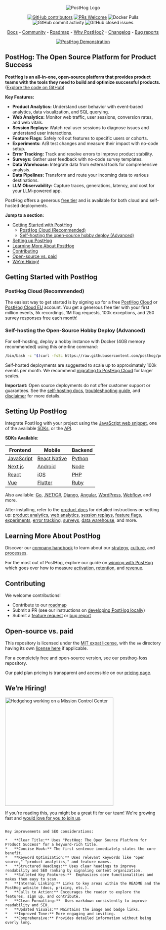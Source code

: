 <p align="center">
  <img alt="PostHog Logo" src="https://user-images.githubusercontent.com/65415371/205059737-c8a4f836-4889-4654-902e-f302b187b6a0.png">
</p>

<p align="center">
  <a href='https://posthog.com/contributors'><img alt="GitHub contributors" src="https://img.shields.io/github/contributors/posthog/posthog"/></a>
  <a href='http://makeapullrequest.com'><img alt='PRs Welcome' src='https://img.shields.io/badge/PRs-welcome-brightgreen.svg?style=shields'/></a>
  <img alt="Docker Pulls" src="https://img.shields.io/docker/pulls/posthog/posthog"/>
  <img alt="GitHub commit activity" src="https://img.shields.io/github/commit-activity/m/posthog/posthog"/>
  <img alt="GitHub closed issues" src="https://img.shields.io/github/issues-closed/posthog/posthog"/>
</p>

<p align="center">
  <a href="https://posthog.com/docs">Docs</a> - <a href="https://posthog.com/community">Community</a> - <a href="https://posthog.com/roadmap">Roadmap</a> - <a href="https://posthog.com/why">Why PostHog?</a> - <a href="https://posthog.com/changelog">Changelog</a> - <a href="https://github.com/PostHog/posthog/issues/new?assignees=&labels=bug&template=bug_report.md">Bug reports</a>
</p>

<p align="center">
  <a href="https://www.youtube.com/watch?v=2jQco8hEvTI">
    <img src="https://res.cloudinary.com/dmukukwp6/image/upload/demo_thumb_68d0d8d56d" alt="PostHog Demonstration">
  </a>
</p>

## PostHog: The Open Source Platform for Product Success

**PostHog is an all-in-one, open-source platform that provides product teams with the tools they need to build and optimize successful products.**  ([Explore the code on GitHub](https://github.com/PostHog/posthog))

**Key Features:**

*   **Product Analytics:** Understand user behavior with event-based analytics, data visualization, and SQL querying.
*   **Web Analytics:** Monitor web traffic, user sessions, conversion rates, and web vitals.
*   **Session Replays:** Watch real user sessions to diagnose issues and understand user interactions.
*   **Feature Flags:** Safely roll out features to specific users or cohorts.
*   **Experiments:** A/B test changes and measure their impact with no-code setup.
*   **Error Tracking:** Track and resolve errors to improve product stability.
*   **Surveys:** Gather user feedback with no-code survey templates.
*   **Data Warehouse:** Integrate data from external tools for comprehensive analysis.
*   **Data Pipelines:** Transform and route your incoming data to various destinations.
*   **LLM Observability:** Capture traces, generations, latency, and cost for your LLM-powered app.

PostHog offers a generous [free tier](https://posthog.com/pricing) and is available for both cloud and self-hosted deployments.

**Jump to a section:**

*   [Getting Started with PostHog](#getting-started-with-posthog)
    *   [PostHog Cloud (Recommended)](#posthog-cloud-recommended)
    *   [Self-hosting the open-source hobby deploy (Advanced)](#self-hosting-the-open-source-hobby-deploy-advanced)
*   [Setting up PostHog](#setting-up-posthog)
*   [Learning More About PostHog](#learning-more-about-posthog)
*   [Contributing](#contributing)
*   [Open-source vs. paid](#open-source-vs-paid)
*   [We're Hiring!](#were-hiring)

## Getting Started with PostHog

### PostHog Cloud (Recommended)

The easiest way to get started is by signing up for a free [PostHog Cloud](https://us.posthog.com/signup) or [PostHog Cloud EU](https://eu.posthog.com/signup) account. You get a generous free tier with your first million events, 5k recordings, 1M flag requests, 100k exceptions, and 250 survey responses free each month!

### Self-hosting the Open-Source Hobby Deploy (Advanced)

For self-hosting, deploy a hobby instance with Docker (4GB memory recommended) using this one-line command:

```bash
/bin/bash -c "$(curl -fsSL https://raw.githubusercontent.com/posthog/posthog/HEAD/bin/deploy-hobby)"
```

Self-hosted deployments are suggested to scale up to approximately 100k events per month.  We recommend [migrating to PostHog Cloud](https://posthog.com/docs/migrate/migrate-to-cloud) for larger scales.

**Important:** Open source deployments do not offer customer support or guarantees. See the [self-hosting docs](https://posthog.com/docs/self-host), [troubleshooting guide](https://posthog.com/docs/self-host/deploy/troubleshooting), and [disclaimer](https://posthog.com/docs/self-host/open-source/disclaimer) for more details.

## Setting Up PostHog

Integrate PostHog with your project using the [JavaScript web snippet](https://posthog.com/docs/getting-started/install?tab=snippet), one of the available [SDKs](https://posthog.com/docs/getting-started/install?tab=sdks), or the [API](https://posthog.com/docs/getting-started/install?tab=api).

**SDKs Available:**

| Frontend                                              | Mobile                                                          | Backend                                             |
| ----------------------------------------------------- | --------------------------------------------------------------- | --------------------------------------------------- |
| [JavaScript](https://posthog.com/docs/libraries/js)   | [React Native](https://posthog.com/docs/libraries/react-native) | [Python](https://posthog.com/docs/libraries/python) |
| [Next.js](https://posthog.com/docs/libraries/next-js) | [Android](https://posthog.com/docs/libraries/android)           | [Node](https://posthog.com/docs/libraries/node)     |
| [React](https://posthog.com/docs/libraries/react)     | [iOS](https://posthog.com/docs/libraries/ios)                   | [PHP](https://posthog.com/docs/libraries/php)       |
| [Vue](https://posthog.com/docs/libraries/vue-js)      | [Flutter](https://posthog.com/docs/libraries/flutter)           | [Ruby](https://posthog.com/docs/libraries/ruby)     |

Also available: [Go](https://posthog.com/docs/libraries/go), [.NET/C#](https://posthog.com/docs/libraries/dotnet), [Django](https://posthog.com/docs/libraries/django), [Angular](https://posthog.com/docs/libraries/angular), [WordPress](https://posthog.com/docs/libraries/wordpress), [Webflow](https://posthog.com/docs/libraries/webflow), and more.

After installing, refer to the [product docs](https://posthog.com/docs/product-os) for detailed instructions on setting up:  [product analytics](https://posthog.com/docs/product-analytics/capture-events), [web analytics](https://posthog.com/docs/web-analytics/getting-started), [session replays](https://posthog.com/docs/session-replay/how-to-watch-recordings), [feature flags](https://posthog.com/docs/feature-flags/creating-feature-flags), [experiments](https://posthog.com/docs/experiments/creating-an-experiment), [error tracking](https://posthog.com/docs/error-tracking/installation#setting-up-exception-autocapture), [surveys](https://posthog.com/docs/surveys/installation), [data warehouse](https://posthog.com/docs/cdp/sources), and more.

## Learning More About PostHog

Discover our [company handbook](https://posthog.com/handbook) to learn about our [strategy](https://posthog.com/handbook/why-does-posthog-exist), [culture](https://posthog.com/handbook/company/culture), and [processes](https://posthog.com/handbook/team-structure).

For the most out of PostHog, explore our guide on [winning with PostHog](https://posthog.com/docs/new-to-posthog/getting-hogpilled) which goes over how to measure [activation](https://posthog.com/docs/new-to-posthog/activation), [retention](https://posthog.com/docs/new-to-posthog/retention), and [revenue](https://posthog.com/docs/new-to-posthog/revenue).

## Contributing

We welcome contributions!

*   Contribute to our [roadmap](https://posthog.com/roadmap)
*   Submit a PR (see our instructions on [developing PostHog locally](https://posthog.com/handbook/engineering/developing-locally))
*   Submit a [feature request](https://github.com/PostHog/posthog/issues/new?assignees=&labels=enhancement%2C+feature&template=feature_request.md) or [bug report](https://github.com/PostHog/posthog/issues/new?assignees=&labels=bug&template=bug_report.md)

## Open-source vs. paid

This repository is licensed under the [MIT expat license](https://github.com/PostHog/posthog/blob/master/LICENSE), with the `ee` directory having its own [license here](https://github.com/PostHog/posthog/blob/master/ee/LICENSE) if applicable.

For a completely free and open-source version, see our [posthog-foss](https://github.com/PostHog/posthog-foss) repository.

Our paid plan pricing is transparent and accessible on our [pricing page](https://posthog.com/pricing).

## We’re Hiring!

<img src="https://res.cloudinary.com/dmukukwp6/image/upload/v1/posthog.com/src/components/Home/images/mission-control-hog" alt="Hedgehog working on a Mission Control Center" width="350px"/>

If you're reading this, you might be a great fit for our team! We're growing fast and [would love for you to join us](https://posthog.com/careers).
```

Key improvements and SEO considerations:

*   **Clear Title:** Uses "PostHog: The Open Source Platform for Product Success" for a keyword-rich title.
*   **Concise Hook:** The first sentence immediately states the core benefit.
*   **Keyword Optimization:** Uses relevant keywords like "open source," "product analytics," and feature names.
*   **Structured Headings:** Uses clear headings to improve readability and SEO ranking by signaling content organization.
*   **Bulleted Key Features:**  Emphasizes core functionalities and makes them easy to scan.
*   **Internal Linking:** Links to key areas within the README and the PostHog website (docs, pricing, etc.).
*   **Calls to Action:** Encourages the reader to explore the features, sign up, and contribute.
*   **Clean Formatting:**  Uses markdown consistently to improve readability and SEO.
*   **Updated Visuals:** Maintains the image and badge links.
*   **Improved Tone:** More engaging and inviting.
*   **Comprehensive:** Provides detailed information without being overly long.